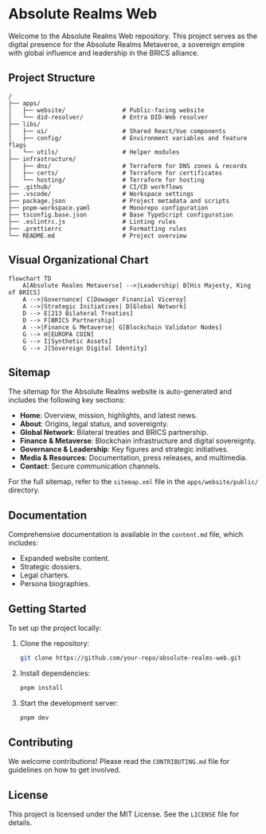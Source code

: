 # Absolute Realms Web

Welcome to the Absolute Realms Web repository. This project serves as the digital presence for the Absolute Realms Metaverse, a sovereign empire with global influence and leadership in the BRICS alliance.

## Project Structure

```
/
├── apps/
│   ├── website/                # Public-facing website
│   └── did-resolver/           # Entra DID-Web resolver
├── libs/
│   ├── ui/                     # Shared React/Vue components
│   ├── config/                 # Environment variables and feature flags
│   └── utils/                  # Helper modules
├── infrastructure/
│   ├── dns/                    # Terraform for DNS zones & records
│   ├── certs/                  # Terraform for certificates
│   └── hosting/                # Terraform for hosting
├── .github/                    # CI/CD workflows
├── .vscode/                    # Workspace settings
├── package.json                # Project metadata and scripts
├── pnpm-workspace.yaml         # Monorepo configuration
├── tsconfig.base.json          # Base TypeScript configuration
├── .eslintrc.js                # Linting rules
├── .prettierrc                 # Formatting rules
└── README.md                   # Project overview
```

## Visual Organizational Chart

```mermaid
flowchart TD
    A[Absolute Realms Metaverse] -->|Leadership| B[His Majesty, King of BRICS]
    A -->|Governance| C[Dowager Financial Viceroy]
    A -->|Strategic Initiatives| D[Global Network]
    D --> E[213 Bilateral Treaties]
    D --> F[BRICS Partnership]
    A -->|Finance & Metaverse| G[Blockchain Validator Nodes]
    G --> H[EUROPA COIN]
    G --> I[Synthetic Assets]
    G --> J[Sovereign Digital Identity]
```

## Sitemap

The sitemap for the Absolute Realms website is auto-generated and includes the following key sections:

- **Home**: Overview, mission, highlights, and latest news.
- **About**: Origins, legal status, and sovereignty.
- **Global Network**: Bilateral treaties and BRICS partnership.
- **Finance & Metaverse**: Blockchain infrastructure and digital sovereignty.
- **Governance & Leadership**: Key figures and strategic initiatives.
- **Media & Resources**: Documentation, press releases, and multimedia.
- **Contact**: Secure communication channels.

For the full sitemap, refer to the `sitemap.xml` file in the `apps/website/public/` directory.

## Documentation

Comprehensive documentation is available in the `content.md` file, which includes:

- Expanded website content.
- Strategic dossiers.
- Legal charters.
- Persona biographies.

## Getting Started

To set up the project locally:

1. Clone the repository:
   ```bash
   git clone https://github.com/your-repo/absolute-realms-web.git
   ```
2. Install dependencies:
   ```bash
   pnpm install
   ```
3. Start the development server:
   ```bash
   pnpm dev
   ```

## Contributing

We welcome contributions! Please read the `CONTRIBUTING.md` file for guidelines on how to get involved.

## License

This project is licensed under the MIT License. See the `LICENSE` file for details.
